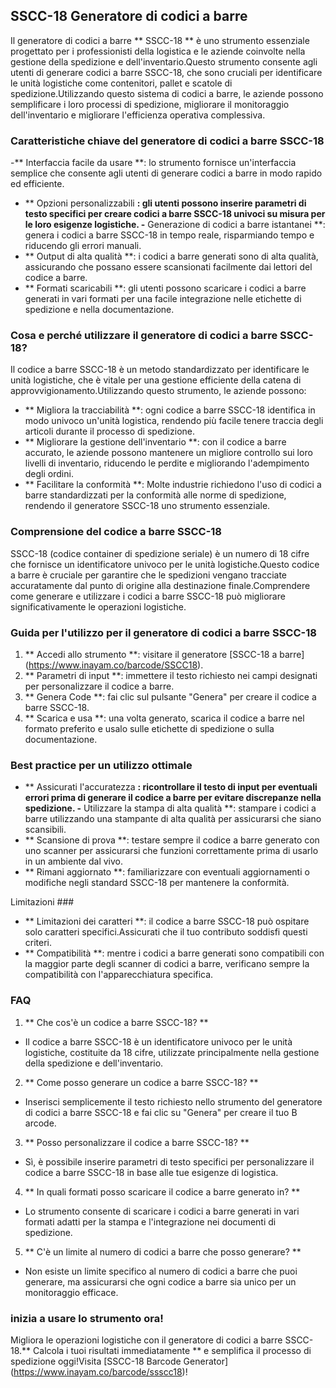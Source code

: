 ## SSCC-18 Generatore di codici a barre

Il generatore di codici a barre ** SSCC-18 ** è uno strumento essenziale progettato per i professionisti della logistica e le aziende coinvolte nella gestione della spedizione e dell'inventario.Questo strumento consente agli utenti di generare codici a barre SSCC-18, che sono cruciali per identificare le unità logistiche come contenitori, pallet e scatole di spedizione.Utilizzando questo sistema di codici a barre, le aziende possono semplificare i loro processi di spedizione, migliorare il monitoraggio dell'inventario e migliorare l'efficienza operativa complessiva.

### Caratteristiche chiave del generatore di codici a barre SSCC-18
-** Interfaccia facile da usare **: lo strumento fornisce un'interfaccia semplice che consente agli utenti di generare codici a barre in modo rapido ed efficiente.
- ** Opzioni personalizzabili **: gli utenti possono inserire parametri di testo specifici per creare codici a barre SSCC-18 univoci su misura per le loro esigenze logistiche.
-** Generazione di codici a barre istantanei **: genera i codici a barre SSCC-18 in tempo reale, risparmiando tempo e riducendo gli errori manuali.
- ** Output di alta qualità **: i codici a barre generati sono di alta qualità, assicurando che possano essere scansionati facilmente dai lettori del codice a barre.
- ** Formati scaricabili **: gli utenti possono scaricare i codici a barre generati in vari formati per una facile integrazione nelle etichette di spedizione e nella documentazione.

### Cosa e perché utilizzare il generatore di codici a barre SSCC-18?
Il codice a barre SSCC-18 è un metodo standardizzato per identificare le unità logistiche, che è vitale per una gestione efficiente della catena di approvvigionamento.Utilizzando questo strumento, le aziende possono:
- ** Migliora la tracciabilità **: ogni codice a barre SSCC-18 identifica in modo univoco un'unità logistica, rendendo più facile tenere traccia degli articoli durante il processo di spedizione.
- ** Migliorare la gestione dell'inventario **: con il codice a barre accurato, le aziende possono mantenere un migliore controllo sui loro livelli di inventario, riducendo le perdite e migliorando l'adempimento degli ordini.
- ** Facilitare la conformità **: Molte industrie richiedono l'uso di codici a barre standardizzati per la conformità alle norme di spedizione, rendendo il generatore SSCC-18 uno strumento essenziale.

### Comprensione del codice a barre SSCC-18
SSCC-18 (codice container di spedizione seriale) è un numero di 18 cifre che fornisce un identificatore univoco per le unità logistiche.Questo codice a barre è cruciale per garantire che le spedizioni vengano tracciate accuratamente dal punto di origine alla destinazione finale.Comprendere come generare e utilizzare i codici a barre SSCC-18 può migliorare significativamente le operazioni logistiche.

### Guida per l'utilizzo per il generatore di codici a barre SSCC-18
1. ** Accedi allo strumento **: visitare il generatore [SSCC-18 a barre] (https://www.inayam.co/barcode/SSCC18).
2. ** Parametri di input **: immettere il testo richiesto nei campi designati per personalizzare il codice a barre.
3. ** Genera Code **: fai clic sul pulsante "Genera" per creare il codice a barre SSCC-18.
4. ** Scarica e usa **: una volta generato, scarica il codice a barre nel formato preferito e usalo sulle etichette di spedizione o sulla documentazione.

### Best practice per un utilizzo ottimale
- ** Assicurati l'accuratezza **: ricontrollare il testo di input per eventuali errori prima di generare il codice a barre per evitare discrepanze nella spedizione.
-** Utilizzare la stampa di alta qualità **: stampare i codici a barre utilizzando una stampante di alta qualità per assicurarsi che siano scansibili.
- ** Scansione di prova **: testare sempre il codice a barre generato con uno scanner per assicurarsi che funzioni correttamente prima di usarlo in un ambiente dal vivo.
- ** Rimani aggiornato **: familiarizzare con eventuali aggiornamenti o modifiche negli standard SSCC-18 per mantenere la conformità.

Limitazioni ###
- ** Limitazioni dei caratteri **: il codice a barre SSCC-18 può ospitare solo caratteri specifici.Assicurati che il tuo contributo soddisfi questi criteri.
- ** Compatibilità **: mentre i codici a barre generati sono compatibili con la maggior parte degli scanner di codici a barre, verificano sempre la compatibilità con l'apparecchiatura specifica.

### FAQ

1. ** Che cos'è un codice a barre SSCC-18? **
- Il codice a barre SSCC-18 è un identificatore univoco per le unità logistiche, costituite da 18 cifre, utilizzate principalmente nella gestione della spedizione e dell'inventario.

2. ** Come posso generare un codice a barre SSCC-18? **
- Inserisci semplicemente il testo richiesto nello strumento del generatore di codici a barre SSCC-18 e fai clic su "Genera" per creare il tuo B arcode.

3. ** Posso personalizzare il codice a barre SSCC-18? **
- Sì, è possibile inserire parametri di testo specifici per personalizzare il codice a barre SSCC-18 in base alle tue esigenze di logistica.

4. ** In quali formati posso scaricare il codice a barre generato in? **
- Lo strumento consente di scaricare i codici a barre generati in vari formati adatti per la stampa e l'integrazione nei documenti di spedizione.

5. ** C'è un limite al numero di codici a barre che posso generare? **
- Non esiste un limite specifico al numero di codici a barre che puoi generare, ma assicurarsi che ogni codice a barre sia unico per un monitoraggio efficace.

### inizia a usare lo strumento ora!
Migliora le operazioni logistiche con il generatore di codici a barre SSCC-18.** Calcola i tuoi risultati immediatamente ** e semplifica il processo di spedizione oggi!Visita [SSCC-18 Barcode Generator] (https://www.inayam.co/barcode/ssscc18)!